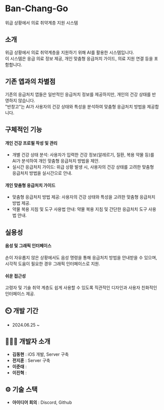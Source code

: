 # Ban-Chang-Go
위급 상황에서 의료 취약계층 지원 시스템  
  

## 소개
위급 상황에서 의료 취약계층을 지원하기 위해 AI를 활용한 시스템입니다.   
이 시스템은 응급 의료 정보 제공, 개인 맞춤형 응급처치 가이드, 의료 지원 연결 등을 포함합니다.  
  

## 기존 앱과의 차별점
기존의 응급처치 앱들은 일반적인 응급처치 정보를 제공하지만, 개인의 건강 상태를 반영하지 않습니다.  
"반창고"는 AI가 사용자의 건강 상태와 특성을 분석하여 맞춤형 응급처치 방법을 제공합니다.  
  

## 구체적인 기능
#### 개인 건강 프로필 작성 및 관리
- 개별 건강 상태 분석: 사용자가 입력한 건강 정보(알레르기, 질환, 복용 약물 등)를 AI가 분석하여 개인 맞춤형 응급처치 방법을 제안.
- 실시간 응급처치 가이드: 위급 상황 발생 시, 사용자의 건강 상태를 고려한 맞춤형 응급처치 방법을 실시간으로 안내.


#### 개인 맞춤형 응급처치 가이드
- 맞춤형 응급처치 방법 제공: 사용자의 건강 상태와 특성을 고려한 맞춤형 응급처치 방법 제공.
- 약물 복용 지침 및 도구 사용법 안내: 약물 복용 지침 및 간단한 응급처치 도구 사용법 안내.


## 실용성
#### 음성 및 그래픽 인터페이스 
손이 자유롭지 않은 상황에서도 음성 명령을 통해 응급처치 방법을 안내받을 수 있으며, 시각적 도움이 필요한 경우 그래픽 인터페이스로 지원.  
  
#### 쉬운 접근성
고령자 및 기술 취약 계층도 쉽게 사용할 수 있도록 직관적인 디자인과 사용자 친화적인 인터페이스 제공.
  

## ⏲️ 개발 기간 
- 2024.06.25 ~ 
  

## 🧑‍🤝‍🧑 개발자 소개 
- **김동현** : iOS 개발, Server 구축
- **전지훈** : Server 구축
- **이준태** : 
- **이진혁** : 
  

## ⚙️ 기술 스택
<!-- - **Server** : AWS EC2
- **Crawling** : Python
- **자연어 처리** : OpenAI
- **DB** : Mysql
- **Web** : Spring Boot -->
- **아이디어 회의** : Discord, Github
